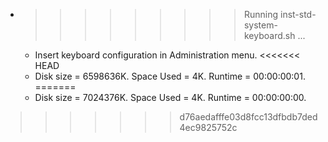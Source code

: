 * >>>>>>>>> Running inst-std-system-keyboard.sh ...
  * Insert keyboard configuration in Administration menu.
<<<<<<< HEAD
  * Disk size = 6598636K. Space Used = 4K. Runtime = 00:00:00:01.
=======
  * Disk size = 7024376K. Space Used = 4K. Runtime = 00:00:00:00.
>>>>>>> d76aedafffe03d8fcc13dfbdb7ded4ec9825752c
